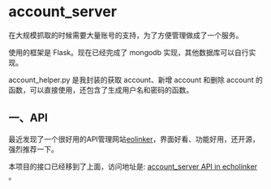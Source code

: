 # account_server

在大规模抓取的时候需要大量账号的支持，为了方便管理做成了一个服务。

使用的框架是 Flask。现在已经完成了 mongodb 实现，其他数据库可以自行实现。

account_helper.py 是我封装的获取 account、新增 account 和删除 account 的函数，可以直接使用，还包含了生成用户名和密码的函数。


## 一、API

最近发现了一个很好用的API管理网站[eolinker](https://www.eolinker.com)，界面好看、功能好用，还开源，强烈推荐一下。

本项目的接口已经移到了上面，访问地址是: [account_server API in echolinker](https://sp.eolinker.com/LGbtdj) 。 

